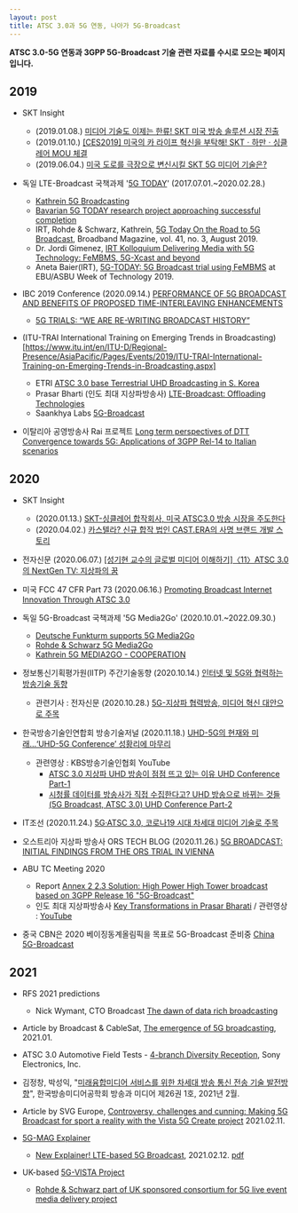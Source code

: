 ```yaml
---
layout: post
title: ATSC 3.0과 5G 연동, 나아가 5G-Broadcast
---
```


**ATSC 3.0-5G 연동과 3GPP 5G-Broadcast 기술 관련 자료를 수시로 모으는 페이지입니다.**

## 2019

* SKT Insight 
   + (2019.01.08.) [미디어 기술도 이제는 한류! SKT 미국 방송 솔루션 시장 진출](https://www.sktinsight.com/111997)
   + (2019.01.10.) [[CES2019] 미국의 카 라이프 혁신을 부탁해! SKTㆍ하만ㆍ싱클레어 MOU 체결](https://www.sktinsight.com/112047)
   + (2019.06.04.) [미국 도로를 극장으로 변신시킬 SKT 5G 미디어 기술은?](https://www.sktinsight.com/116140)


* 독일 LTE-Broadcast 국책과제 '[5G TODAY](https://5g-today.de/?lang=en)' (2017.07.01.~2020.02.28.) 
    + [Kathrein 5G Broadcasting](https://www.kathrein-bca.com/en/references/5g-broadcasting)
    + [Bavarian 5G TODAY research project approaching successful completion](https://www.rohde-schwarz.com/us/about/news-press/all-news/bavarian-5g-today-research-project-approaching-successful-completion-press-release-detailpage_229356-706880.html)
    + IRT, Rohde & Schwarz, Kathrein, [5G Today On the Road to 5G Broadcast](https://www.thescte.eu/resources/downloads/editorial-broadband-journal/august-2019/1496-p76-5g-today-on-the-road-to-5g-broadcast/file), Broadband Magazine, vol. 41, no. 3, August 2019.
    + Dr. Jordi Gimenez, [IRT Kolloquium Delivering Media with 5G Technology: FeMBMS, 5G-Xcast and beyond](https://www.youtube.com/watch?v=WfeaBDZyevI)
    + Aneta Baier(IRT), [5G-TODAY: 5G Broadcast trial using FeMBMS](https://tech.ebu.ch/docs/events/asbu_wot2019/presentations/Day3-slot6-EBU-ASBU-WoT-5G_today-Aneta%20Baier-IRT-2019.pdf) at EBU/ASBU Week of Technology 2019.


* IBC 2019 Conference (2020.09.14.) [PERFORMANCE OF 5G BROADCAST AND BENEFITS OF PROPOSED TIME-INTERLEAVING ENHANCEMENTS
](https://www.ibc.org/technical-papers/performance-of-5g-broadcast-and-benefits-of-proposed-time-interleaving-enhancements/6745.article)
  + [5G TRIALS: “WE ARE RE-WRITING BROADCAST HISTORY”](https://www.ibc.org/trends/5g-today-bavarias-broadcast-trials/5130.article)
  
* (ITU-TRAI International Training on Emerging Trends in Broadcasting)[https://www.itu.int/en/ITU-D/Regional-Presence/AsiaPacific/Pages/Events/2019/ITU-TRAI-International-Training-on-Emerging-Trends-in-Broadcasting.aspx]
   + ETRI [ATSC 3.0 base Terrestrial UHD Broadcasting in S. Korea](https://www.itu.int/en/ITU-D/Regional-Presence/AsiaPacific/SiteAssets/Pages/Events/2019/ITU-TRAI-International-Training-on-Emerging-Trends-in-Broadcasting/Sung_Ik_Park_Speech.pdf)
   + Prasar Bharti (인도 최대 지상파방송사) [LTE-Broadcast: Offloading Technologies](https://www.itu.int/en/ITU-D/Regional-Presence/AsiaPacific/SiteAssets/Pages/Events/2019/ITU-TRAI-International-Training-on-Emerging-Trends-in-Broadcasting/TRAI%20-%20Panel%20Discussions%20-%2010%20Oct%202019%20-%20Jio%20Deck_Makarand%20Pawar.pdf)
   + Saankhya Labs [5G-Broadcast](https://www.itu.int/en/ITU-D/Regional-Presence/AsiaPacific/SiteAssets/Pages/Events/2019/ITU-TRAI-International-Training-on-Emerging-Trends-in-Broadcasting/Parag_Naik_Speech.pdf)

* 이탈리아 공영방송사 Rai 프로젝트 [Long term perspectives of DTT Convergence towards 5G: Applications of 3GPP Rel-14 to Italian scenarios
](http://www.crit.rai.it/CritPortal/progetti/?p=1810)

## 2020

* SKT Insight 
   + (2020.01.13.) [SKT-싱클레어 합작회사, 미국 ATSC3.0 방송 시장을 주도한다](https://www.sktinsight.com/120122)
   + (2020.04.02.) [카스텔라? 신규 합작 법인 CAST.ERA의 사명 브랜드 개발 스토리](https://www.sktinsight.com/121495)

* 전자신문 (2020.06.07.) [[성기현 교수의 글로벌 미디어 이해하기]〈11〉ATSC 3.0의 NextGen TV: 지상파의 꿈](https://m.etnews.com/20200605000140)

* 미국 FCC 47 CFR Part 73 (2020.06.16.) [Promoting Broadcast Internet Innovation Through ATSC 3.0](https://www.govinfo.gov/content/pkg/FR-2020-07-16/pdf/2020-13202.pdf)

* 독일 5G-Broadcast 국책과제 '5G Media2Go' (2020.10.01.~2022.09.30.) 
    + [Deutsche Funkturm supports 5G Media2Go](https://www.dfmg.de/en/sites-for-your-network/site-rental/id-5g-media2go.html)
    + [Rohde & Schwarz 5G Media2Go](https://www.rohde-schwarz.com/us/about/news-press/all-news/rohde-schwarz-5g-media2go-press-release-detailpage_229356-946689.html)
    + [Kathrein 5G MEDIA2GO - COOPERATION](https://www.kathrein-bca.com/en/5g-media2go-cooperation)

* 정보통신기획평가원(IITP) 주간기술동향 (2020.10.14.) [인터넷 및 5G와 협력하는 방송기술 동향](https://www.itfind.or.kr/publication/regular/weeklytrend/weekly/view.do?boardParam1=8022&boardParam2=8022)
   + 관련기사 : 전자신문 (2020.10.28.) [5G-지상파 협력방송, 미디어 혁신 대안으로 주목](https://www.etnews.com/20201028000203)

* 한국방송기술인연합회 방송기술저널 (2020.11.18.) [UHD-5G의 현재와 미래…‘UHD-5G Conference’ 성황리에 마무리](http://journal.kobeta.com/uhd-5g%ec%9d%98-%ed%98%84%ec%9e%ac%ec%99%80-%eb%af%b8%eb%9e%98uhd-5g-conference-%ec%84%b1%ed%99%a9%eb%a6%ac%ec%97%90-%eb%a7%88%eb%ac%b4%eb%a6%ac/)

   + 관련영상 : KBS방송기술인협회 YouTube 
     + [ATSC 3.0 지상파 UHD 방송이 점점 뜨고 있는 이유 UHD Conference Part-1](https://youtu.be/I-SjKsaheBc)
     + [시청률 데이터를 방송사가 직접 수집한다고? UHD 방송으로 바뀌는 것들 (5G Broadcast, ATSC 3.0) UHD Conference Part-2](https://youtu.be/UbXijiHjBcg)

* IT조선 (2020.11.24.) [5G·ATSC 3.0, 코로나19 시대 차세대 미디어 기술로 주목](http://it.chosun.com/site/data/html_dir/2020/11/24/2020112402595.html)

* 오스트리아 지상파 방송사 ORS TECH BLOG (2020.11.26.) [5G BROADCAST: INITIAL FINDINGS FROM THE ORS TRIAL IN VIENNA](https://www.ors.at/en/tech-blog/blog-articles/5g-broadcast-initial-findings-from-the-ors-trial-in-vienna-505/)

* ABU TC Meeting 2020
   + Report [Annex 2 2.3 Solution: High Power High Tower broadcast based on 3GPP Release 16 "5G-Broadcast"](https://www.abu.org.my/wp-content/uploads/2020/11/7-TRANSMISSION.pdf)
   + 인도 최대 지상파방송사 [Key Transformations in Prasar Bharati](https://www.abu.org.my/wp-content/uploads/2020/11/Sunil-Keynote-ppt-DTM-NextGen-TV-sm.pdf) / 관련영상 : [YouTube](https://youtu.be/YMJdwMUSRGU)

* 중국 CBN은 2020 베이징동계올림픽을 목표로 5G-Broadcast 준비중 [China 5G-Broadcast](https://speakerdeck.com/soichi1/china-5g-broadcast)

## 2021

* RFS 2021 predictions 
  + Nick Wymant, CTO Broadcast [The dawn of data rich broadcasting](https://www.rfsworld.com/articles/blog/rfs-2021-predictions)
  
* Article by Broadcast & CableSat, [The emergence of 5G broadcasting](https://www.broadcastandcablesat.co.in/the-emergence-of-5g-broadcasting/), 2021.01.
  
* ATSC 3.0 Automotive Field Tests - [4-branch Diversity Reception](https://www.sony.com/content/dam/sony/landing-pages/whitepaper-atsc30_automotive_field_tests_.pdf), Sony Electronics, Inc.

* 김정창, 박성익, "[미래융합미디어 서비스를 위한 차세대 방송 통신 전송 기술 발전방향](http://www.kibme.org/resources/journal/20210216103106731.pdf)", 한국방송미디어공학회 방송과 미디어 제26권 1호, 2021년 2월.

* Article by SVG Europe, [Controversy, challenges and cunning: Making 5G Broadcast for sport a reality with the Vista 5G Create project](
https://www.svgeurope.org/blog/headlines/controversy-challenges-and-cunning-making-5g-broadcast-for-sport-a-reality-with-the-vista-5g-create-project/) 2021.02.11.

* [5G-MAG Explainer](https://www.5g-mag.com/explainers)
  + [New Explainer! LTE-based 5G Broadcast](https://www.5g-mag.com/post/new-explainer-lte-based-5g-broadcast), 2021.02.12. [pdf](https://drive.google.com/file/d/1dlrP3csb_NbIDoLZU-QGciqCyhpUlqBO/view)

* UK-based [5G-VISTA Project](https://uk5g.org/discover/testbeds-and-trials/project-vista/)
  + [Rohde & Schwarz part of UK sponsored consortium for 5G live event media delivery project](https://www.rohde-schwarz.com/dk/solutions/broadcast-and-media/newsletter/5g-vista_254434.html)

